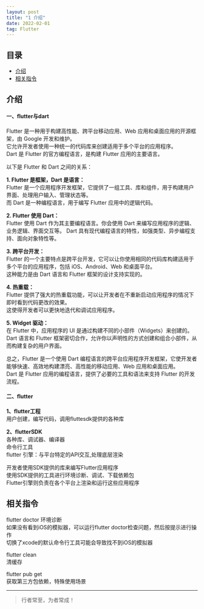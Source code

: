 ```yaml
---
layout: post
title: "1 介绍"
date: 2022-02-01
tag: Flutter
---
```



## 目录
- [介绍](#content1)   
- [相关指令](#content2)   


<!-- ************************************************ -->
## <a id="content1">介绍</a>

#### **一、flutter与dart**   

Flutter 是一种用于构建高性能、跨平台移动应用、Web 应用和桌面应用的开源框架，由 Google 开发和维护。     
它允许开发者使用一种统一的代码库来创建适用于多个平台的应用程序。      
Dart 是 Flutter 的官方编程语言，是构建 Flutter 应用的主要语言。    

以下是 Flutter 和 Dart 之间的关系：

**1. Flutter 是框架，Dart 是语言：**        
Flutter 是一个应用程序开发框架，它提供了一组工具、库和组件，用于构建用户界面、处理用户输入、管理状态等。    
而 Dart 是一种编程语言，用于编写 Flutter 应用中的逻辑代码。    

**2. Flutter 使用 Dart：**     
Flutter 使用 Dart 作为其主要编程语言。你会使用 Dart 来编写应用程序的逻辑、业务逻辑、界面交互等。
Dart 具有现代编程语言的特性，如强类型、异步编程支持、面向对象特性等。

**3. 跨平台开发：**    
Flutter 的一个主要特点是跨平台开发，它可以让你使用相同的代码库构建适用于多个平台的应用程序，包括 iOS、Android、Web 和桌面平台。    
这种能力是由 Dart 语言和 Flutter 框架的设计支持实现的。   

**4. 热重载：**    
Flutter 提供了强大的热重载功能，可以让开发者在不重新启动应用程序的情况下即时看到代码更改的效果。    
这使得开发者可以更快地迭代和调试应用程序。   

**5. Widget 驱动：**    
在 Flutter 中，应用程序的 UI 是通过构建不同的小部件（Widgets）来创建的。    
Dart 语言和 Flutter 框架密切合作，允许你以声明性的方式创建和组合小部件，从而构建复杂的用户界面。    

总之，Flutter 是一个使用 Dart 编程语言的跨平台应用程序开发框架，它使开发者能够快速、高效地构建漂亮、高性能的移动应用、Web 应用和桌面应用。     
Dart 是 Flutter 应用的编程语言，提供了必要的工具和语法来支持 Flutter 的开发流程。    


#### **二、flutter**   

**1、flutter工程**    
用户创建，编写代码，调用fluttesdk提供的各种库     

**2、flutterSDK**     
各种库、调试器、编译器           
命令行工具      
flutter 引擎：与平台特定的API交互,处理底层渲染      

开发者使用SDK提供的库来编写Flutter应用程序     
使用SDK提供的工具进行环境诊断、调试、下载依赖包     
Flutter引擎则负责在各个平台上渲染和运行这些应用程序      

<!-- ************************************************ -->
## <a id="content2">相关指令</a>

flutter doctor 
环境诊断         
如果没有看到iOS的模拟器，可以运行flutter doctor检查问题，然后按提示进行操作        
切换了xcode的默认命令行工具可能会导致找不到iOS的模拟器        

flutter clean       
清缓存   

flutter pub get      
获取第三方包依赖，特殊使用场景        


----------
>  行者常至，为者常成！


